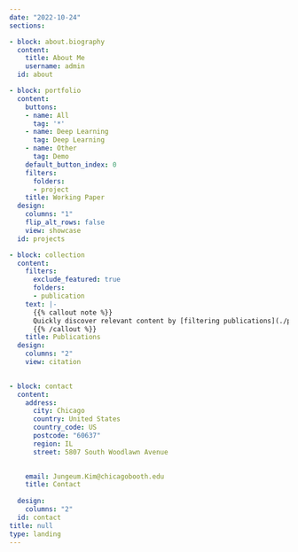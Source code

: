 ```yaml
---
date: "2022-10-24"
sections:

- block: about.biography
  content:
    title: About Me
    username: admin
  id: about

- block: portfolio
  content:
    buttons:
    - name: All
      tag: '*'
    - name: Deep Learning
      tag: Deep Learning
    - name: Other
      tag: Demo
    default_button_index: 0
    filters:
      folders:
      - project
    title: Working Paper
  design:
    columns: "1"
    flip_alt_rows: false
    view: showcase
  id: projects

- block: collection
  content:
    filters:
      exclude_featured: true
      folders:
      - publication
    text: |-
      {{% callout note %}}
      Quickly discover relevant content by [filtering publications](./publication/).
      {{% /callout %}}
    title: Publications
  design:
    columns: "2"
    view: citation
  

- block: contact
  content:
    address:
      city: Chicago
      country: United States
      country_code: US
      postcode: "60637"
      region: IL
      street: 5807 South Woodlawn Avenue

    
    email: Jungeum.Kim@chicagobooth.edu
    title: Contact
    
  design:
    columns: "2"
  id: contact
title: null
type: landing
---
```

